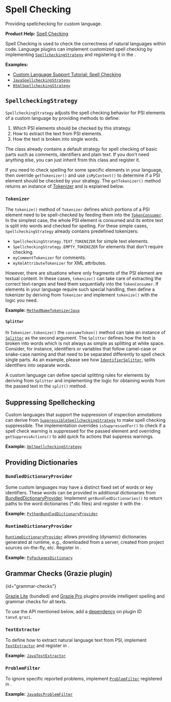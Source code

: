 <!-- Copyright 2000-2025 JetBrains s.r.o. and contributors. Use of this source code is governed by the Apache 2.0 license. -->

# Spell Checking

<link-summary>Providing spellchecking for custom language.</link-summary>

<tldr>

**Product Help:** [Spell Checking](https://www.jetbrains.com/help/idea/spellchecking.html)

</tldr>

Spell Checking is used to check the correctness of natural languages within code.
Language plugins can implement customized spell checking by implementing
[`SpellcheckingStrategy`](%gh-ic%/spellchecker/src/com/intellij/spellchecker/tokenizer/SpellcheckingStrategy.java)
and registering it in the <include from="snippets.topic" element-id="ep"><var name="ep" value="com.intellij.spellchecker.support"/></include>.

**Examples:**

- [Custom Language Support Tutorial: Spell Checking](spell_checking_strategy.md)
- [`JavaSpellcheckingStrategy`](%gh-ic%/java/java-impl/src/com/intellij/spellchecker/JavaSpellcheckingStrategy.java)
- [`HtmlSpellcheckingStrategy`](%gh-ic%/xml/impl/src/com/intellij/spellchecker/xml/HtmlSpellcheckingStrategy.java)

## `SpellcheckingStrategy`

`SpellcheckingStrategy` adjusts the spell checking behavior for PSI elements of a custom language
by providing methods to define:

1. Which PSI elements should be checked by this strategy.
2. How to extract the text from PSI elements.
3. How the text is broken into single words.

The class already contains a default strategy for spell checking of basic parts such as comments,
identifiers and plain text.
If you don't need anything else, you can just inherit from this class and register it.

If you need to check spelling for some specific elements in your language, then override `getTokenizer()`
and use `isMyContext()` to determine if a PSI element should be checked by your strategy.
The `getTokenizer()` method returns an instance of
[Tokenizer](%gh-ic%/spellchecker/src/com/intellij/spellchecker/tokenizer/Tokenizer.java)
and is explained below.

### `Tokenizer`

The `tokenize()` method of `Tokenizer` defines which portions of a PSI element
need to be spell-checked by feeding them into the
[`TokenConsumer`](%gh-ic%/spellchecker/src/com/intellij/spellchecker/tokenizer/TokenConsumer.java).
In the simplest case, the whole PSI element is consumed and its entire text is split into words and
checked for spelling.
For these simple cases, `SpellcheckingStrategy` already contains predefined tokenizers:

- `SpellcheckingStrategy.TEXT_TOKENIZER` for simple text elements.
- `SpellcheckingStrategy.EMPTY_TOKENIZER` for elements that don't require checking.
- `myCommentTokenizer` for comments.
- `myXmlAttributeTokenizer` for XML attributes.

However, there are situations where only fragments of the PSI element are textual content.
In these cases, `tokenize()` can take care of extracting the correct text-ranges and feed them
sequentially into the `TokenConsumer`.
If elements in your language require such special handling, then define a tokenizer by deriving from `Tokenizer`
and implement `tokenize()` with the logic you need.

**Example:**
[`MethodNameTokenizerJava`](%gh-ic%/java/java-impl/src/com/intellij/spellchecker/MethodNameTokenizerJava.java)

#### `Splitter`

In `Tokenizer.tokenize()` the `consumeToken()` method can take an instance of
[`Splitter`](%gh-ic%/spellchecker/src/com/intellij/spellchecker/inspections/Splitter.java) as the second argument.
The `Splitter` defines how the text is broken into words which is not always as simple as splitting
at white space.
Consider, for instance, identifiers or variables that follow camel-case or snake-case naming and that
need to be separated differently to spell check single parts.
As an example, please see how
[`IdentifierSplitter`](%gh-ic%/spellchecker/src/com/intellij/spellchecker/inspections/IdentifierSplitter.java),
splits identifiers into separate words.

A custom language can define special splitting rules for elements by deriving from `Splitter` and
implementing the logic for obtaining words from the passed text in the `split()` method.

## Suppressing Spellchecking

Custom languages that support the suppression of inspection annotations can derive from
[`SuppressibleSpellcheckingStrategy`](%gh-ic%/spellchecker/src/com/intellij/spellchecker/tokenizer/SuppressibleSpellcheckingStrategy.java)
to make spell checking suppressible.
The implementation overrides `isSuppressedFor()` to check if a spell check warning is suppressed for the passed element and
overriding `getSuppressActions()` to add quick fix actions that suppress warnings.

**Example:**
[`XmlSpellcheckingStrategy`](%gh-ic%/xml/impl/src/com/intellij/spellchecker/xml/XmlSpellcheckingStrategy.java)

## Providing Dictionaries

### `BundledDictionaryProvider`

Some custom languages may have a distinct fixed set of words or key identifiers.
These words can be provided in additional dictionaries from
[BundledDictionaryProvider](%gh-ic%/spellchecker/src/com/intellij/spellchecker/BundledDictionaryProvider.java).
Implement `getBundledDictionaries()` to return paths to the word dictionaries (<path>*.dic</path> files) and
register it with the <include from="snippets.topic" element-id="ep"><var name="ep" value="com.intellij.spellchecker.bundledDictionaryProvider"/></include>.

**Example:**
[`PythonBundledDictionaryProvider`](%gh-ic%/python/src/com/jetbrains/python/spellchecker/PythonBundledDictionaryProvider.java)

### `RuntimeDictionaryProvider`

[`RuntimeDictionaryProvider`](%gh-ic%/spellchecker/src/com/intellij/spellchecker/dictionary/RuntimeDictionaryProvider.java)
allows providing (dynamic) dictionaries generated at runtime, e.g., downloaded from a server, created from project sources on-the-fly, etc.
Register in <include from="snippets.topic" element-id="ep"><var name="ep" value="com.intellij.spellchecker.dictionary.runtimeDictionaryProvider"/></include>.

**Example:**
[`PyPackagesDictionary`](%gh-ic%/python/src/com/jetbrains/python/packaging/PyPackagesDictionary.kt)

## Grammar Checks (Grazie plugin)
{id="grammar-checks"}

[Grazie Lite](https://plugins.jetbrains.com/plugin/12175-grazie-lite) (bundled) and
[Grazie Pro](https://plugins.jetbrains.com/plugin/16136-grazie-pro/)
plugins provide intelligent spelling and grammar checks for all texts.

To use the API mentioned below, add a [dependency](plugin_dependencies.md) on plugin ID `tanvd.grazi`.

### `TextExtractor`

To define how to extract natural language text from PSI, implement
[`TextExtractor`](%gh-ic%/plugins/grazie/src/main/kotlin/com/intellij/grazie/text/TextExtractor.java)
and register in <include from="snippets.topic" element-id="ep"><var name="ep" value="com.intellij.grazie.textExtractor"/></include>.

**Example:** [`JavaTextExtractor`](%gh-ic%/plugins/grazie/java/src/main/kotlin/com/intellij/grazie/ide/language/java/JavaTextExtractor.java)

### `ProblemFilter`

To ignore specific reported problems, implement [`ProblemFilter`](%gh-ic%/plugins/grazie/src/main/kotlin/com/intellij/grazie/text/ProblemFilter.java)
registered in <include from="snippets.topic" element-id="ep"><var name="ep" value="com.intellij.grazie.problemFilter"/></include>.

**Example:** [`JavadocProblemFilter`](%gh-ic%/plugins/grazie/java/src/main/kotlin/com/intellij/grazie/ide/language/java/JavadocProblemFilter.java)
